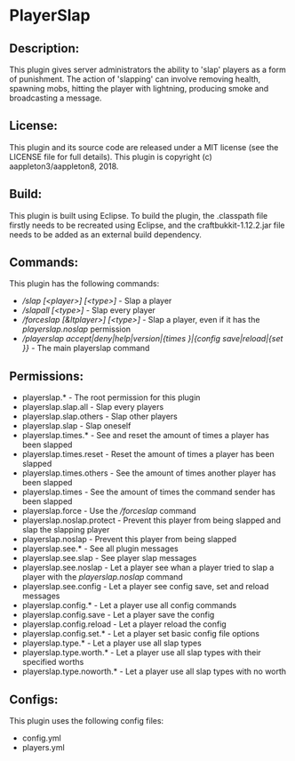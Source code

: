 # PlayerSlap
## Description: 
This plugin gives server administrators the ability to 'slap' players as a form of punishment. The action of 'slapping' can involve removing health, spawning mobs, hitting the player with lightning, producing smoke and broadcasting a message. 

## License: 
This plugin and its source code are released under a MIT license (see the LICENSE file for full details). This plugin is copyright (c) aappleton3/aappleton8, 2018. 

## Build: 
This plugin is built using Eclipse. To build the plugin, the .classpath file firstly needs to be recreated using Eclipse, and the craftbukkit-1.12.2.jar file needs to be added as an external build dependency. 

## Commands: 
This plugin has the following commands: 
 - */slap [&lt;player&gt;] [&lt;type&gt;]* - Slap a player 
 - */slapall [&lt;type&gt;]* - Slap every player 
 - */forceslap [&ltplayer&gt;] [&lt;type&gt;]* - Slap a player, even if it has the *playerslap.noslap* permission 
 - */playerslap accept|deny|help|version|{times <player>}|{config save|reload|{set <options>}}* - The main playerslap command 

## Permissions: 
 - playerslap.* - The root permission for this plugin 
 - playerslap.slap.all - Slap every players 
 - playerslap.slap.others - Slap other players 
 - playerslap.slap - Slap oneself 
 - playerslap.times.* - See and reset the amount of times a player has been slapped 
 - playerslap.times.reset - Reset the amount of times a player has been slapped 
 - playerslap.times.others - See the amount of times another player has been slapped 
 - playerslap.times - See the amount of times the command sender has been slapped 
 - playerslap.force - Use the */forceslap* command 
 - playerslap.noslap.protect - Prevent this player from being slapped and slap the slapping player 
 - playerslap.noslap - Prevent this player from being slapped 
 - playerslap.see.* - See all plugin messages 
 - playerslap.see.slap - See player slap messages 
 - playerslap.see.noslap - Let a player see whan a player tried to slap a player with the *playerslap.noslap* command 
 - playerslap.see.config - Let a player see config save, set and reload messages 
 - playerslap.config.* - Let a player use all config commands 
 - playerslap.config.save - Let a player save the config 
 - playerslap.config.reload - Let a player reload the config 
 - playerslap.config.set.* - Let a player set basic config file options 
 - playerslap.type.* - Let a player use all slap types 
 - playerslap.type.worth.* - Let a player use all slap types with their specified worths 
 - playerslap.type.noworth.* - Let a player use all slap types with no worth 

## Configs: 
This plugin uses the following config files: 
 - config.yml 
 - players.yml
